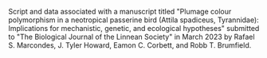  Script and data associated with a manuscript titled "Plumage colour polymorphism in a neotropical passerine bird (Attila spadiceus, Tyrannidae): Implications for mechanistic, genetic, and ecological hypotheses" submitted to "The Biological Journal of the Linnean Society" in March 2023 by Rafael S. Marcondes, J. Tyler Howard, Eamon C. Corbett, and Robb T. Brumfield.
